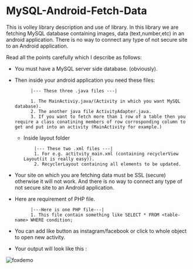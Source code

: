# MySQL-Android-Fetch-Data
This is volley library description and use of library. In this library we are fetching MySQL database containing images, data (text,number,etc) in an android application. There is no way to connect any type of not secure site to an Android application.

Read all the points carefully which I describe as follows:

- You must have a MySQL server side database. (obviously).

- Then inside your android application you need these files:

            |--- These three .java files ---|
            
            1. The MainActiviy.java/(Activity in which you want MySQL database).
            2. The another java file ActivityAdapter.java.
            3. If you want to fetch more than 1 row of a table then you require a class conatining members of row corrosponding column to get and put into an activity (MainActivity for example.)
  - Inside layout folder
  
            |--- These two .xml files ---|       
            1. For e.g. actitvity_main.xml (containing recyclerView Layout(it is really easy)).
            2. RecyclerLayout containing all elements to be updated.
  
- Your site on which you are fetching data must be SSL (secure) otherwise it will not work. And there is no way to connect any type of not secure site to an Android application.

- Here are requirement of PHP file.

            |---Here is one PHP file---|
            1. This file contain something like SELECT * FROM <table-name> WHERE condition;

- You can add like button as instagram/facebook or click to whole object to open new activity.

- Your output will look like this :

![foxdemo](https://github.com/mahisharma-cs/MySQL-Android-Fetch-Data/tree/master/MySQL-Android-Fetch-Data/zimages/3.png)
